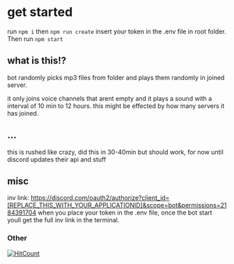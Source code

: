 # get started

run ``npm i`` then ``npm run create`` insert your token in the .env file in root folder. Then run ``npm start``


## what is this!? 
bot randomly picks mp3 files from folder and plays them randomly in joined server.

it only joins voice channels that arent empty and it plays a sound with a interval of 10 min to 12 hours. 
this might be effected by how many servers it has joined.


## ...

this is rushed like crazy, did this in 30-40min but should work, for now until discord updates their api and stuff


## misc

inv link: https://discord.com/oauth2/authorize?client_id=[REPLACE_THIS_WITH_YOUR_APPLICATIONID]&scope=bot&permissions=2184391704 when you place your token in the .env file, once the bot start youll get the full inv link in the terminal. 

### Other
  [![HitCount](https://hits.dwyl.com/myxelium/https://githubcom/Myxelium/RandomMemerBot.svg?style=flat&show=unique)](http://hits.dwyl.com/myxelium/https://githubcom/Myxelium/RandomMemerBot)